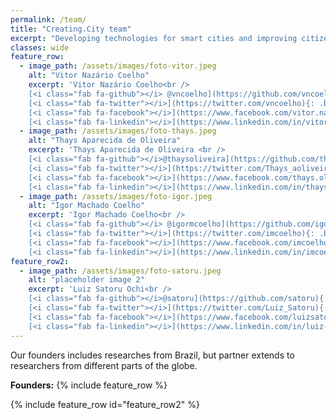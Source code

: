```yaml
---
permalink: /team/
title: "Creating.City team"
excerpt: "Developing technologies for smart cities and improving citizens' quality of life."
classes: wide
feature_row:
  - image_path: /assets/images/foto-vitor.jpeg
    alt: "Vitor Nazário Coelho"
    excerpt: 'Vitor Nazário Coelho<br />
    [<i class="fab fa-github"></i> @vncoelho](https://github.com/vncoelho){: .btn .btn--github}
    [<i class="fab fa-twitter"></i>](https://twitter.com/vncoelho){: .btn .btn--twitter}
    [<i class="fab fa-facebook"></i>](https://www.facebook.com/vitor.nazario.coelho){: .btn .btn--facebook}
    [<i class="fab fa-linkedin"></i>](https://www.linkedin.com/in/vitor-nazário-coelho-b76511a1/){: .btn .btn--linkedin}'
  - image_path: /assets/images/foto-thays.jpeg
    alt: "Thays Aparecida de Oliveira"
    excerpt: 'Thays Aparecida de Oliveira <br />
    [<i class="fab fa-github"></i>@thaysoliveira](https://github.com/thaysoliveira){: .btn .btn--github}
    [<i class="fab fa-twitter"></i>](https://twitter.com/Thays_aoliveira){: .btn .btn--twitter}
    [<i class="fab fa-facebook"></i>](https://www.facebook.com/thays.oliveira.op){: .btn .btn--facebook}
    [<i class="fab fa-linkedin"></i>](https://www.linkedin.com/in/thays-oliveira-98036639/){: .btn .btn--linkedin}'
  - image_path: /assets/images/foto-igor.jpeg
    alt: "Igor Machado Coelho"
    excerpt: 'Igor Machado Coelho<br />
    [<i class="fab fa-github"></i> @igormcoelho](https://github.com/igormcoelho){: .btn .btn--github}
    [<i class="fab fa-twitter"></i>](https://twitter.com/imcoelho){: .btn .btn--twitter}
    [<i class="fab fa-facebook"></i>](https://www.facebook.com/imcoelho){: .btn .btn--facebook}
    [<i class="fab fa-linkedin"></i>](https://www.linkedin.com/in/imcoelho/){: .btn .btn--linkedin}'
feature_row2:
  - image_path: /assets/images/foto-satoru.jpeg
    alt: "placeholder image 2"
    excerpt: 'Luiz Satoru Ochi<br />
    [<i class="fab fa-github"></i>@satoru](https://github.com/satoru){: .btn .btn--github}
    [<i class="fab fa-twitter"></i>](https://twitter.com/Luiz_Satoru){: .btn .btn--twitter}
    [<i class="fab fa-facebook"></i>](https://www.facebook.com/luizsatoru.ochi){: .btn .btn--facebook}
    [<i class="fab fa-linkedin"></i>](https://www.linkedin.com/in/luiz-satoru-ochi-b9916a23/){: .btn .btn--linkedin}'
---
```


Our founders includes researches from Brazil, but partner extends to researchers from different parts of the globe.

**Founders:**
{% include feature_row %}

{% include feature_row id="feature_row2" %}
